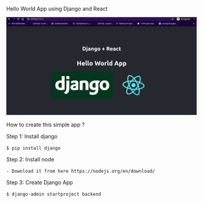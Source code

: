 Hello World App using Django and React

![Django + React Hello World App Demo](demo/react-django.gif)

How to create this simple app ?

Step 1: Install django

    $ pip install django

Step 2: Install node

    - Download it from here https://nodejs.org/en/download/

Step 3: Create Django App 

    $ django-admin startproject backend


